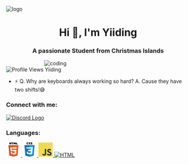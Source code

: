 ![logo](https://images.ctfassets.net/lzny33ho1g45/learn-html-css-p-img/12978ef50623cf76538cfe18e1011fc5/file.png?w=1520&fm=jpg&q=30&fit=thumb&h=760)

<h1 align="center">Hi 👋, I'm Yiiding</h1>
<h3 align="center">A passionate Student from Christmas Islands</h3>

<img align="right" alt="coding" width="400" src="https://user-images.githubusercontent.com/55389276/140866485-8fb1c876-9a8f-4d6a-98dc-08c4981eaf70.gif">

<p align="left"> <img src="https://komarev.com/ghpvc/?username=Yiiding&label=Profile%20views&color=0e75b6&style=flat" alt="Profile Views Yiiding" /> </p>

- ⚡ Q. Why are keyboards always working so hard?
  A. Cause they have two shifts!😅

<h3 align="left">Connect with me:</h3>
<p align="left">
    <a href="https://www.discordapp.com/users/915180184666271774" target="_blank" rel="noreferrer"> <img src="https://logodownload.org/wp-content/uploads/2017/11/discord-logo-2-1.png" alt="Discord Logo" width="40" height="40"/> </a> 
</p>

<h3 align="left">Languages:</h3>
<p align="left"> 
    <a href="https://www.w3.org/html/" target="_blank" rel="noreferrer"> <img src="https://raw.githubusercontent.com/devicons/devicon/master/icons/html5/html5-original-wordmark.svg" alt="HTML" width="40" height="40"/> </a> 
    <a href="https://www.w3.org/css/" target="_blank" rel="noreferrer"> <img src="https://raw.githubusercontent.com/devicons/devicon/master/icons/css3/css3-original-wordmark.svg" alt="CSS" width="40" height="40"/> </a> 
    <a href="https://developer.mozilla.org/en-US/docs/Web/JavaScript" target="_blank" rel="noreferrer"> <img src="https://raw.githubusercontent.com/devicons/devicon/master/icons/javascript/javascript-original.svg" alt="JS" width="40" height="40"/> </a> 
    <a href="https://learn.perl.org/" target="_blank" rel="noreferrer"> <img src="https://itzone.com.vn/wp-content/uploads/2019/04/perl.png" alt="HTML" width="40" height="40"/> </a> 
</p>

<!---
Yiiding/Yiiding is a ✨ special ✨ repository because its `README.md` (this file) appears on your GitHub profile.
You can click the Preview link to take a look at your changes.
--->
